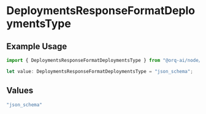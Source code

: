 # DeploymentsResponseFormatDeploymentsType

## Example Usage

```typescript
import { DeploymentsResponseFormatDeploymentsType } from "@orq-ai/node/models/operations";

let value: DeploymentsResponseFormatDeploymentsType = "json_schema";
```

## Values

```typescript
"json_schema"
```
